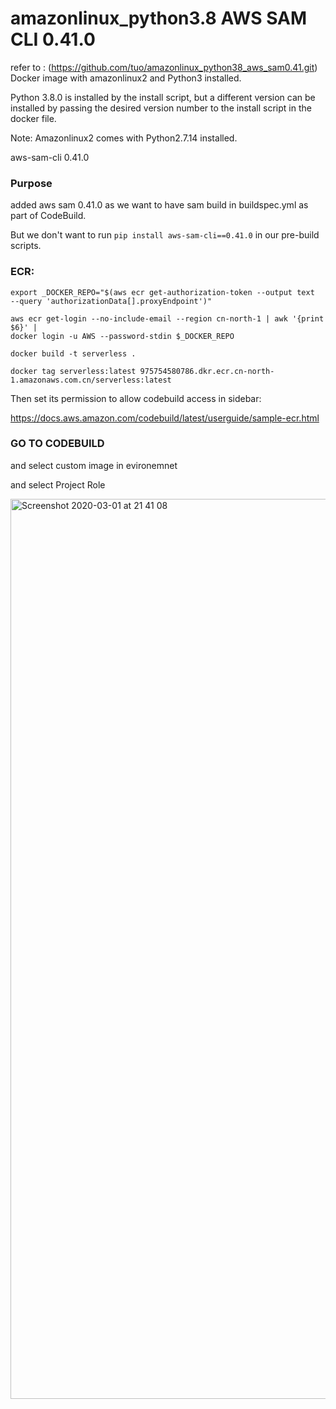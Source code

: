 # amazonlinux_python3.8 AWS SAM CLI 0.41.0

refer to : (https://github.com/tuo/amazonlinux_python38_aws_sam0.41.git)
Docker image with amazonlinux2 and Python3 installed.

Python 3.8.0 is installed by the install script, but a different version can be
installed by passing the desired version number to the install script in the
docker file.

Note: Amazonlinux2 comes with Python2.7.14 installed.

aws-sam-cli 0.41.0

### Purpose

added aws sam 0.41.0 as we want to have sam build in buildspec.yml as part of CodeBuild.

But we don't want to run `pip install aws-sam-cli==0.41.0` in our pre-build scripts.


### ECR:

```
export _DOCKER_REPO="$(aws ecr get-authorization-token --output text  --query 'authorizationData[].proxyEndpoint')"

aws ecr get-login --no-include-email --region cn-north-1 | awk '{print $6}' | 
docker login -u AWS --password-stdin $_DOCKER_REPO

docker build -t serverless .

docker tag serverless:latest 975754580786.dkr.ecr.cn-north-1.amazonaws.com.cn/serverless:latest
```


Then set its permission to allow codebuild access in sidebar:

https://docs.aws.amazon.com/codebuild/latest/userguide/sample-ecr.html

### GO TO CODEBUILD

and select custom image in evironemnet

and select Project Role

<img width="1440" alt="Screenshot 2020-03-01 at 21 41 08" src="https://user-images.githubusercontent.com/491610/75626774-432f8100-5c05-11ea-8087-8abfd531be55.png">
